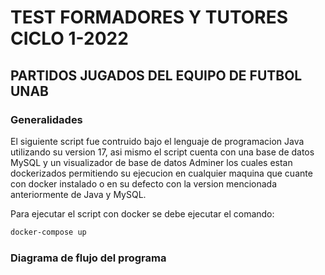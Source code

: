 
# TEST FORMADORES Y TUTORES CICLO 1-2022

## PARTIDOS JUGADOS DEL EQUIPO DE FUTBOL UNAB

### Generalidades

El siguiente script fue contruido bajo el lenguaje de programacion Java utilizando su version 17, asi mismo el script cuenta con una base de datos MySQL y un visualizador de base de datos Adminer los cuales estan dockerizados permitiendo su ejecucion en cualquier maquina que cuante con docker instalado o en su defecto con la version mencionada anteriormente de Java y MySQL.

Para ejecutar el script con docker se debe ejecutar el comando:

```bash
docker-compose up
```

### Diagrama de flujo del programa


